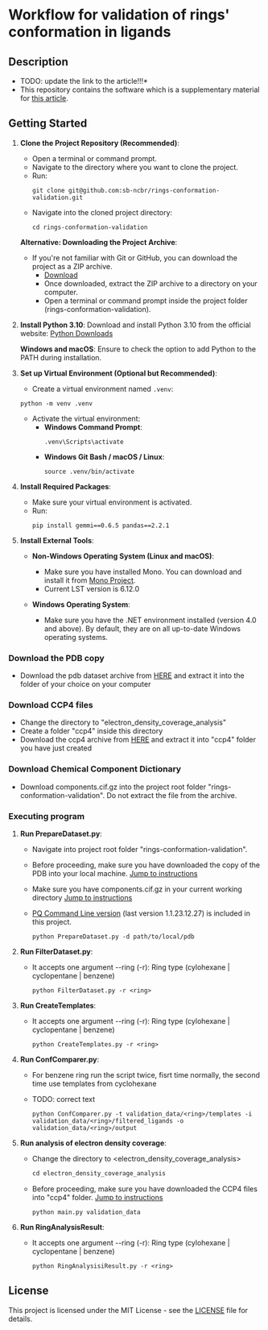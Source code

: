 # Workflow for validation of rings' conformation in ligands

## Description
* TODO: update the link to the article!!!*
* This repository contains the software which is a supplementary material for [this article](https://www.overleaf.com/project/65d8603c4a4af517eb1fd627).
## Getting Started

1. **Clone the Project Repository (Recommended)**:
   - Open a terminal or command prompt.
   - Navigate to the directory where you want to clone the project.
   - Run:
     ```
     git clone git@github.com:sb-ncbr/rings-conformation-validation.git
     ```
   - Navigate into the cloned project directory:
     ```
     cd rings-conformation-validation
     ```
   
   **Alternative: Downloading the Project Archive**:
   - If you're not familiar with Git or GitHub, you can download the project as a ZIP archive.
     - [Download](https://github.com/sb-ncbr/rings-conformation-validation/archive/refs/heads/main.zip)
     - Once downloaded, extract the ZIP archive to a directory on your computer.
     - Open a terminal or command prompt inside the project folder (rings-conformation-validation).

2. **Install Python 3.10**: Download and install Python 3.10 from the official website: [Python Downloads](https://www.python.org/downloads/)
   
   **Windows and macOS**: Ensure to check the option to add Python to the PATH during installation.

3. **Set up Virtual Environment (Optional but Recommended)**:
    - Create a virtual environment named `.venv`:
     ```
     python -m venv .venv
     ```
   - Activate the virtual environment:
     - **Windows Command Prompt**:
       ```
       .venv\Scripts\activate
       ```
     - **Windows Git Bash / macOS / Linux**:
       ```
       source .venv/bin/activate
       ```

4. **Install Required Packages**:
   - Make sure your virtual environment is activated.
   - Run:
     ```
     pip install gemmi==0.6.5 pandas==2.2.1

     ```

5. **Install External Tools**:
   - **Non-Windows Operating System (Linux and macOS)**:
     - Make sure you have installed Mono. You can download and install it from [Mono Project](http://mono-project.com).
     - Current LST version is 6.12.0 
   
   - **Windows Operating System**:
     - Make sure you have the .NET environment installed (version 4.0 and above). By default, they are on all up-to-date Windows operating systems.
     
### Download the PDB copy
   * Download the pdb dataset archive from [HERE](https://doi.org/10.58074/hy79-qc22) and extract it into the folder of your choice on your computer

### Download CCP4 files
   * Change the directory to "electron_density_coverage_analysis"
   * Create a folder "ccp4" inside this directory
   * Download the ccp4 archive from [HERE](https://doi.org/10.58074/hy79-qc22) and extract it into "ccp4" folder you have just created
    
### Download Chemical Component Dictionary
   * Download components.cif.gz into the project root folder "rings-conformation-validation". Do not extract the file from the archive.


### Executing program

1. **Run PrepareDataset.py**:
    - Navigate into project root folder "rings-conformation-validation".
    - Before proceeding, make sure you have downloaded the copy of the PDB into your local machine. [Jump to instructions](#download-the-pdb-copy)
    - Make sure you have components.cif.gz in your current working directory [Jump to instructions](#download-chemical-component-dictionary)
    - [PQ Command Line version](https://webchem.ncbr.muni.cz/Platform/PatternQuery) (last version 1.1.23.12.27) is included in this project.
      
        ```
        python PrepareDataset.py -d path/to/local/pdb
        ```
2. **Run FilterDataset.py**:
    - It accepts one argument --ring (-r): Ring type (cylohexane | cyclopentane | benzene)

        ```
        python FilterDataset.py -r <ring>
        ```
3. **Run CreateTemplates**:
    - It accepts one argument --ring (-r): Ring type (cylohexane | cyclopentane | benzene)

        ```
        python CreateTemplates.py -r <ring>
        ```
4. **Run ConfComparer.py**:
    - For benzene ring run the script twice, fisrt time normally, the second time use templates from cyclohexane
    - TODO: correct text
    
        ```
        python ConfComparer.py -t validation_data/<ring>/templates -i validation_data/<ring>/filtered_ligands -o validation_data/<ring>/output
        ```
 5. **Run analysis of electron density coverage**:
    - Change the directory to <electron_density_coverage_analysis>
    
        ```py
        cd electron_density_coverage_analysis
        ```
    - Before proceeding, make sure you have downloaded the CCP4 files into "ccp4" folder. [Jump to instructions](#download-ccp4-files)
   
        ```
        python main.py validation_data
        ```
6. **Run RingAnalysisResult**:
    - It accepts one argument --ring (-r): Ring type (cylohexane | cyclopentane | benzene)

        ```
        python RingAnalysisiResult.py -r <ring>
        ```

## License
This project is licensed under the MIT License - see the [LICENSE](https://github.com/sb-ncbr/rings-conformation-validation/blob/main/LICENSE) file for details.
